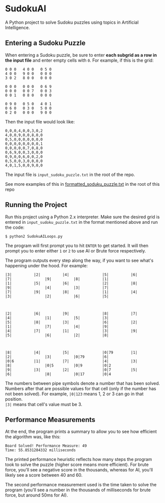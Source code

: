 # SudokuAI
A Python project to solve Sudoku puzzles using topics in Artificial Intelligence. 

## Entering a Sudoku Puzzle 
When entering a Sudoku puzzle, be sure to enter **each subgrid as a row in the input file** and enter empty cells with `0`.
For example, if this is the grid:

```
0 0 0   4 0 0   0 5 0   
4 0 0   9 0 0   0 0 0   
3 0 2   8 0 0   0 0 0   

0 0 0   0 0 0   0 6 9   
0 0 0   0 0 7   0 0 3   
0 0 1   0 8 0   0 0 0   

0 9 0   0 5 0   4 0 1   
0 6 0   0 3 0   5 0 0   
0 2 0   0 0 0   9 0 0   
```

Then the input file would look like:
```
0,0,0,4,0,0,3,0,2
4,0,0,9,0,0,8,0,0
0,5,0,0,0,0,0,0,0
0,0,0,0,0,0,0,0,1
0,0,0,0,0,7,0,8,0
0,6,9,0,0,3,0,0,0
0,9,0,0,6,0,0,2,0
0,5,0,0,3,0,0,0,0
4,0,1,5,0,0,9,0,0
```

The input file is `input_sudoku_puzzle.txt` in the root of the repo. 

See more examples of this in [formatted_soduku_puzzle.txt](formatted_soduku_puzzle.txt) in the root of this repo

## Running the Project 
Run this project using a Python 2.x interpreter. 
Make sure the desired grid is entered in `input_sudoku_puzzle.txt` in the format mentioned above and run the code: 
```
$ python2 SudokuAILoops.py
```

The program will first prompt you to hit `ENTER` to get started.  It will then prompt you to enter either `1` or `2` to use AI or Brute force respectively. 

The program outputs every step along the way, if you want to see what's happening under the hood. For example:
```
|3|          |2|          |4|          		|5|          |6|          |7|          		|9|          |8|          |1|          		
|1|          |5|          |6|          		|2|          |8|          |9|          		|4|          |3|          |7|          		
|7|          |9|          |8|          		|1|          |4|          |3|          		|2|          |6|          |5|          		



|2|          |6|          |9|          		|8|          |7|          |4|          		|1|          |5|          |3|          		
|5|          |8|          |3|          		|6|          |2|          |1|          		|7|          |4|          |9|          		
|4|          |7|          |1|          		|3|          |9|          |5|          		|6|          |2|          |8|          		



|8|          |4|          |5|          		|0|79        |1|          |2|          		|3|          |0|79        |6|          		
|0|6         |1|          |7|          		|4|          |3|          |8|          		|0|5         |0|9         |0|2         		
|9|          |3|          |2|          		|0|7         |5|          |6|          		|8|          |0|17        |0|4         		
```
The numbers between pipe symbols denote a number that has been solved.  Numbers after that are possible values for that cell (only if the number has not been solved). 
For example, `|0|123` means 1, 2 or 3 can go in that position.  
`|3|` means that cell's value must be 3.

## Performance Measurements 
At the end, the program prints a summary to allow you to see how efficient the algorithm was, like this:
```
Board Solved! Performance Measure: 49
Time: 55.8531284332 milliseconds
```

The printed performance heuristic reflects how many steps the program took to solve the puzzle (higher score means more efficient).  For brute force, you'll see a negative score in the thousands, whereas for AI, you'll likely see a score between 40 and 60.

The second performance measurement used is the time taken to solve the program (you'll see a number in the thousands of milliseconds for brute force, but around 50ms for AI). 
